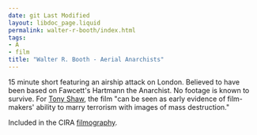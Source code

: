 ```yaml
---
date: git Last Modified
layout: libdoc_page.liquid
permalink: walter-r-booth/index.html
tags:
- A
- film
title: "Walter R. Booth - Aerial Anarchists"
---
```


15 minute short featuring an airship attack on London. Believed to have been based on Fawcett's Hartmann the Anarchist. No footage is known to survive. For <a href="biblio.htm#Shaw">Tony Shaw</a>, the film "can be seen as early evidence of film-makers' ability to marry terrorism with images of mass destruction."

Included in the CIRA <a href="biblio.htm#CIRA">filmography</a>.